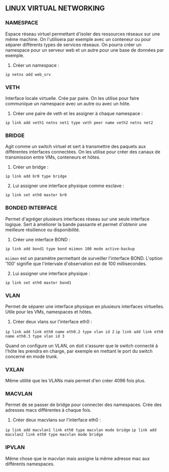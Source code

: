 ## LINUX VIRTUAL NETWORKING

### NAMESPACE

Espace réseau virtuel permettant d'isoler des ressources réseaux sur une même machine. On l'utilisera par exemple avec un conteneur ou pour séparer différents types de services réseaux. On pourra créer un namespace pour un serveur web et un autre pour une base de données par exemple.

1. Créer un namespace :

``ip netns add web_srv``

### VETH

Interface locale virtuelle. Crée par paire. On les utilise pour faire communique un namespace avec un autre ou avec un hôte.

1. Créer une paire de veth et les assigner à chaque namespace :

``ip link add veth1 netns net1 type veth peer name veth2 netns net2``

### BRIDGE

Agit comme un switch virtuel et sert à transmettre des paquets aux différentes interfaces connectées. On les utilise pour créer des canaux de transmission entre VMs, conteneurs et hôtes.

1. Créer un bridge :

``ip link add br0 type bridge``

2. Lui assigner une interface physique comme esclave :

``ip link set eth0 master br0``

### BONDED INTERFACE

Permet d'agréger plusieurs interfaces réseau sur une seule interface logique. Sert à améliorer la bande passante et permet d'obtenir une meilleure résilience ou disponibilité.

1. Créer une interface BOND :

``ip link add bond1 type bond miimon 100 mode active-backup``

``miimon`` est un paramètre permettant de surveiller l'interface BOND. L'option '100' signifie que l'intervale d'observation est de 100 millisecondes.

2. Lui assigner une interface physique :

``ip link set eth0 master bond1``

### VLAN

Permet de séparer une interface physique en plusieurs interfaces virtuelles. Utile pour les VMs, namespaces et hôtes.

1. Créer deux vlans sur l'interface eth0 :

``ip link add link eth0 name eth0.2 type vlan id 2``
``ip link add link eth0 name eth0.3 type vlan id 3``

Quand on configure un VLAN, on doit s'assurer que le switch connecté à l'hôte les prendra en charge, par exemple en mettant le port du switch concerné en mode trunk.

### VXLAN

Même utilité que les VLANs mais permet d'en créer 4096 fois plus.

### MACVLAN

Permet de se passer de bridge pour connecter des namespaces. Crée des adresses macs différentes à chaque fois.

1. Créer deux macvlans sur l'interface eth0 :

``ip link add macvlan1 link eth0 type macvlan mode bridge``
``ip link add macvlan2 link eth0 type macvlan mode bridge``

### IPVLAN

Même chose que le macvlan mais assigne la même adresse mac aux différents namespaces.
